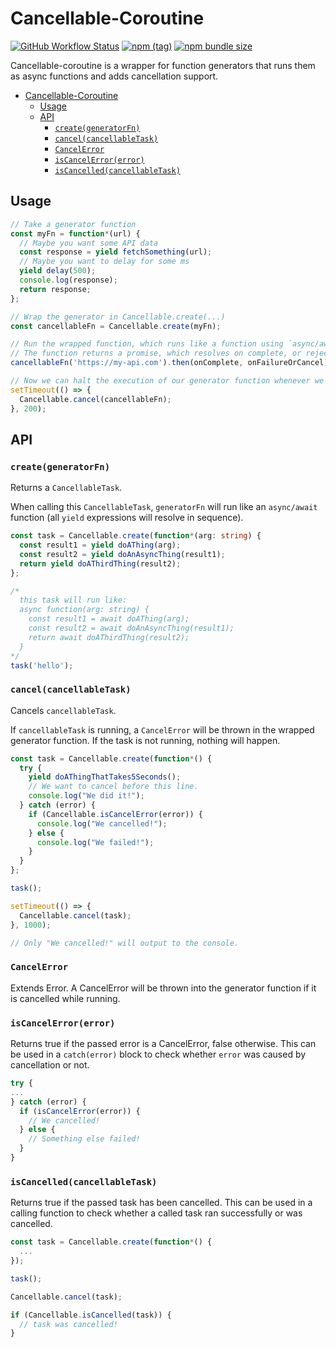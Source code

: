 # Cancellable-Coroutine

[![GitHub Workflow Status](https://img.shields.io/github/workflow/status/brmenchl/cancellable-coroutine/CI?link=https://github.com/brmenchl/cancellable-coroutine/actions)](https://github.com/brmenchl/cancellable-coroutine/actions)
[![npm (tag)](https://img.shields.io/npm/v/cancellable-coroutine/latest?link=https://www.npmjs.com/package/cancellable-coroutine)](https://www.npmjs.com/package/cancellable-coroutine)
[![npm bundle size](https://img.shields.io/bundlephobia/minzip/cancellable-coroutine?link=https://www.npmjs.com/package/cancellable-coroutine)](https://www.npmjs.com/package/cancellable-coroutine)

Cancellable-coroutine is a wrapper for function generators that runs them as async functions and adds cancellation support.

- [Cancellable-Coroutine](#cancellable-coroutine)
  - [Usage](#usage)
  - [API](#api)
    - [`create(generatorFn)`](#creategeneratorfn)
    - [`cancel(cancellableTask)`](#cancelcancellabletask)
    - [`CancelError`](#cancelerror)
    - [`isCancelError(error)`](#iscancelerrorerror)
    - [`isCancelled(cancellableTask)`](#iscancelledcancellabletask)

## Usage

```typescript
// Take a generator function
const myFn = function*(url) {
  // Maybe you want some API data
  const response = yield fetchSomething(url);
  // Maybe you want to delay for some ms
  yield delay(500);
  console.log(response);
  return response;
};

// Wrap the generator in Cancellable.create(...)
const cancellableFn = Cancellable.create(myFn);

// Run the wrapped function, which runs like a function using `async/await`.
// The function returns a promise, which resolves on complete, or rejects on uncaught exception or cancellation.
cancellableFn('https://my-api.com').then(onComplete, onFailureOrCancel);

// Now we can halt the execution of our generator function whenever we want! We use Cancellable.cancel(..) to cancel.
setTimeout(() => {
  Cancellable.cancel(cancellableFn);
}, 200);
```

## API

### `create(generatorFn)`

Returns a `CancellableTask`.

When calling this `CancellableTask`, `generatorFn` will run like an `async/await` function (all `yield` expressions will resolve in sequence).

```typescript
const task = Cancellable.create(function*(arg: string) {
  const result1 = yield doAThing(arg);
  const result2 = yield doAnAsyncThing(result1);
  return yield doAThirdThing(result2);
};

/*
  this task will run like:
  async function(arg: string) {
    const result1 = await doAThing(arg);
    const result2 = await doAnAsyncThing(result1);
    return await doAThirdThing(result2);
  }
*/
task('hello');
```

### `cancel(cancellableTask)`

Cancels `cancellableTask`.

If `cancellableTask` is running, a `CancelError` will be thrown in the wrapped generator function. If the task is not running, nothing will happen.

```typescript
const task = Cancellable.create(function*() {
  try {
    yield doAThingThatTakes5Seconds();
    // We want to cancel before this line.
    console.log("We did it!");
  } catch (error) {
    if (Cancellable.isCancelError(error)) {
      console.log("We cancelled!");
    } else {
      console.log("We failed!");
    }
  }
};

task();

setTimeout(() => {
  Cancellable.cancel(task);
}, 1000);

// Only "We cancelled!" will output to the console.
```

### `CancelError`

Extends Error. A CancelError will be thrown into the generator function if it is cancelled while running.

### `isCancelError(error)`

Returns true if the passed error is a CancelError, false otherwise. This can be used in a `catch(error)` block to check whether `error` was caused by cancellation or not.

```typescript
try {
...
} catch (error) {
  if (isCancelError(error)) {
    // We cancelled!
  } else {
    // Something else failed!
  }
}
```

### `isCancelled(cancellableTask)`

Returns true if the passed task has been cancelled. This can be used in a calling function to check whether a called task ran successfully or was cancelled.

```typescript
const task = Cancellable.create(function*() {
  ...
});

task();

Cancellable.cancel(task);

if (Cancellable.isCancelled(task)) {
  // task was cancelled!
}
```
